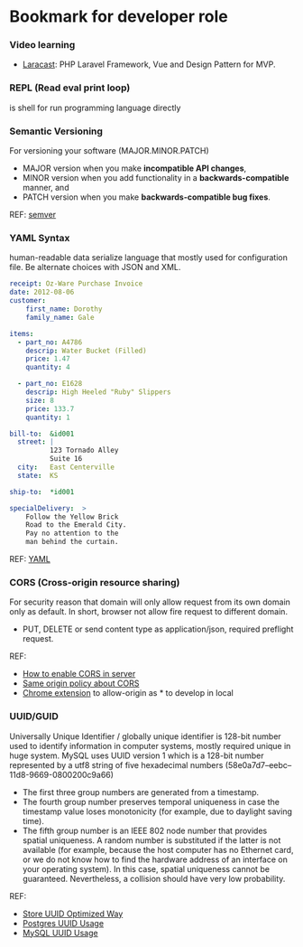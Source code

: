# Bookmark for developer role


### Video learning

* [Laracast](https://laracasts.com/): PHP Laravel Framework, Vue and Design Pattern for MVP.


### REPL (Read eval print loop)

is shell for run programming language directly


### Semantic Versioning

For versioning your software (MAJOR.MINOR.PATCH)

* MAJOR version when you make **incompatible API changes**,
* MINOR version when you add functionality in a **backwards-compatible** manner, and
* PATCH version when you make **backwards-compatible bug fixes**.

REF: [semver](http://semver.org/)


### YAML Syntax

human-readable data serialize language that mostly used for configuration file. Be alternate choices with JSON and XML.

```yaml
receipt: Oz-Ware Purchase Invoice
date: 2012-08-06
customer:
    first_name: Dorothy
    family_name: Gale

items:
  - part_no: A4786
    descrip: Water Bucket (Filled)
    price: 1.47
    quantity: 4

  - part_no: E1628
    descrip: High Heeled "Ruby" Slippers
    size: 8
    price: 133.7
    quantity: 1

bill-to:  &id001
  street: |
          123 Tornado Alley
          Suite 16
  city:   East Centerville
  state:  KS

ship-to:  *id001

specialDelivery:  >
    Follow the Yellow Brick
    Road to the Emerald City.
    Pay no attention to the
    man behind the curtain.
```

REF: [YAML](https://en.wikipedia.org/wiki/YAML)


### CORS (Cross-origin resource sharing)

For security reason that domain will only allow request from its own domain only as default. In short, browser not allow fire request to different domain.

* PUT, DELETE or send content type as application/json, required preflight request.

REF: 
* [How to enable CORS in server](https://enable-cors.org/server.html)
* [Same origin policy about CORS](https://en.wikipedia.org/wiki/Same-origin_policy#Origin_determination_rules)
* [Chrome extension](https://chrome.google.com/webstore/detail/allow-control-allow-origi/nlfbmbojpeacfghkpbjhddihlkkiljbi?hl=en) to allow-origin as * to develop in local

### UUID/GUID
Universally Unique Identifier / globally unique identifier is 128-bit number used to identify information in computer systems, mostly required unique in huge system. MySQL uses UUID version 1 which is a 128-bit number represented by a utf8 string of five hexadecimal numbers (58e0a7d7–eebc–11d8-9669-0800200c9a66)
* The first three group numbers are generated from a timestamp.
* The fourth group number preserves temporal uniqueness in case the timestamp value loses monotonicity (for example, due to daylight saving time).
* The fifth group number is an IEEE 802 node number that provides spatial uniqueness. A random number is substituted if the latter is not available (for example, because the host computer has no Ethernet card, or we do not know how to find the hardware address of an interface on your operating system). In this case, spatial uniqueness cannot be guaranteed. Nevertheless, a collision should have very low probability.

REF:
* [Store UUID Optimized Way](https://www.percona.com/blog/2014/12/19/store-uuid-optimized-way/)
* [Postgres UUID Usage](https://www.postgresql.org/docs/9.4/static/datatype-uuid.html)
* [MySQL UUID Usage](https://dev.mysql.com/doc/refman/5.7/en/miscellaneous-functions.html#function_uuid)
